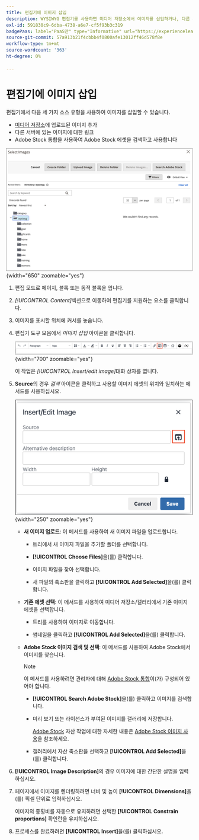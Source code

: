 ```yaml
---
title: 편집기에 이미지 삽입
description: WYSIWYG 편집기를 사용하면 미디어 저장소에서 이미지를 삽입하거나, 다른 서버에 있는 이미지에 연결하거나, Adobe Stock 에셋을 사용할 수 있습니다.
exl-id: 591830c9-6dba-4738-a6e7-cf5f93b3c319
badgePaas: label="PaaS만" type="Informative" url="https://experienceleague.adobe.com/ko/docs/commerce/user-guides/product-solutions" tooltip="Adobe Commerce 온 클라우드 프로젝트(Adobe 관리 PaaS 인프라) 및 온프레미스 프로젝트에만 적용됩니다."
source-git-commit: 57a913b21f4cbbb4f0800afe13012ff46d578f8e
workflow-type: tm+mt
source-wordcount: '363'
ht-degree: 0%

---
```


# 편집기에 이미지 삽입

편집기에서 다음 세 가지 소스 유형을 사용하여 이미지를 삽입할 수 있습니다.

- [미디어 저장소](media-storage.md)에 업로드된 이미지 추가
- 다른 서버에 있는 이미지에 대한 링크
- Adobe Stock 통합을 사용하여 Adobe Stock 에셋을 검색하고 사용합니다

![미디어 저장소](./assets/media-storage.png){width="650" zoomable="yes"}

1. 편집 모드로 페이지, 블록 또는 동적 블록을 엽니다.

1. _[!UICONTROL Content]_&#x200B;섹션으로 이동하여 편집기를 지원하는 요소를 클릭합니다.

1. 이미지를 표시할 위치에 커서를 놓습니다.

1. 편집기 도구 모음에서 _이미지 삽입_ 아이콘을 클릭합니다.

   ![이미지 삽입 아이콘](./assets/editor-toolbar-image-button.png){width="700" zoomable="yes"}

   이 작업은 _[!UICONTROL Insert/edit image]_&#x200B;대화 상자를 엽니다.

1. **Source**&#x200B;의 경우 _검색_ 아이콘을 클릭하고 사용할 이미지 에셋의 위치와 일치하는 메서드를 사용하십시오.

   ![검색 아이콘 선택](./assets/editor-dialog-insert-image.png){width="250" zoomable="yes"}

   - **새 이미지 업로드**: 이 메서드를 사용하여 새 이미지 파일을 업로드합니다.

      - 트리에서 새 이미지 파일을 추가할 폴더를 선택합니다.

      - **[!UICONTROL Choose Files]**&#x200B;을(를) 클릭합니다.

      - 이미지 파일을 찾아 선택합니다.

      - 새 파일의 축소판을 클릭하고 **[!UICONTROL Add Selected]**&#x200B;을(를) 클릭합니다.

   - **기존 에셋 선택**: 이 메서드를 사용하여 미디어 저장소/갤러리에서 기존 이미지 에셋을 선택합니다.

      - 트리를 사용하여 이미지로 이동합니다.

      - 썸네일을 클릭하고 **[!UICONTROL Add Selected]**&#x200B;을(를) 클릭합니다.

   - **Adobe Stock 이미지 검색 및 선택**: 이 메서드를 사용하여 Adobe Stock에서 이미지를 찾습니다.

     >[!NOTE]
     >
     >이 메서드를 사용하려면 관리자에 대해 [Adobe Stock 통합](adobe-stock.md)이(가) 구성되어 있어야 합니다.

      - **[!UICONTROL Search Adobe Stock]**&#x200B;을(를) 클릭하고 이미지를 검색합니다.

      - 미리 보기 또는 라이선스가 부여된 이미지를 갤러리에 저장합니다.

        [Adobe Stock](https://stock.adobe.com) 자산 작업에 대한 자세한 내용은 [Adobe Stock 이미지 사용](adobe-stock-manage.md)을 참조하세요.

      - 갤러리에서 자산 축소판을 선택하고 **[!UICONTROL Add Selected]**&#x200B;을(를) 클릭합니다.

1. **[!UICONTROL Image Description]**&#x200B;의 경우 이미지에 대한 간단한 설명을 입력하십시오.

1. 페이지에서 이미지를 렌더링하려면 너비 및 높이 **[!UICONTROL Dimensions]**&#x200B;을(를) 픽셀 단위로 입력하십시오.

   이미지의 종횡비를 자동으로 유지하려면 선택한 **[!UICONTROL Constrain proportions]** 확인란을 유지하십시오.

1. 프로세스를 완료하려면 **[!UICONTROL Insert]**&#x200B;을(를) 클릭하십시오.
